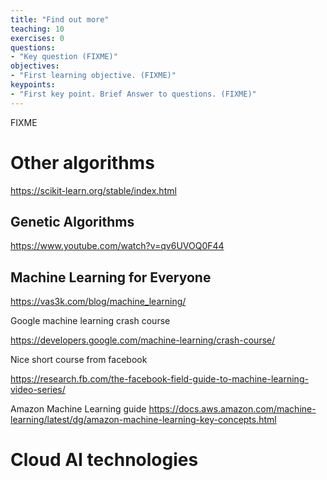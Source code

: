```yaml
---
title: "Find out more"
teaching: 10
exercises: 0
questions:
- "Key question (FIXME)"
objectives:
- "First learning objective. (FIXME)"
keypoints:
- "First key point. Brief Answer to questions. (FIXME)"
---
```

FIXME


# Other algorithms

https://scikit-learn.org/stable/index.html

## Genetic Algorithms

https://www.youtube.com/watch?v=qv6UVOQ0F44



## Machine Learning for Everyone

https://vas3k.com/blog/machine_learning/

Google machine learning crash course

https://developers.google.com/machine-learning/crash-course/


Nice short course from facebook

https://research.fb.com/the-facebook-field-guide-to-machine-learning-video-series/

Amazon Machine Learning guide
https://docs.aws.amazon.com/machine-learning/latest/dg/amazon-machine-learning-key-concepts.html


# Cloud AI technologies